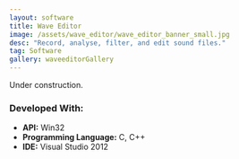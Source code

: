 ```yaml
---
layout: software
title: Wave Editor
image: /assets/wave_editor/wave_editor_banner_small.jpg
desc: "Record, analyse, filter, and edit sound files."
tag: Software
gallery: waveeditorGallery
---
```

Under construction.

### Developed With:
* __API:__ Win32
* __Programming Language:__ C, C++
* __IDE:__ Visual Studio 2012
